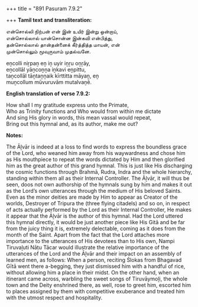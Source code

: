 +++
title = "891 Pasuram 7.9.2"

+++
**Tamil text and transliteration:**

என்சொல்லி நிற்பன் என் இன் உயிர் இன்று ஒன்றாய்,  
என்சொல்லால் யான்சொன்ன இன்கவி என்பித்து,  
தன்சொல்லால் தான்தன்னைக் கீர்த்தித்த மாயன், என்  
முன்சொல்லும் மூவுருவாம் முதல்வனே.

eṉcolli niṟpaṉ eṉ iṉ uyir iṉṟu oṉṟāy,  
eṉcollāl yāṉcoṉṉa iṉkavi eṉpittu,  
taṉcollāl tāṉtaṉṉaik kīrttitta māyaṉ, eṉ  
muṉcollum mūvuruvām mutalvaṉē.

**English translation of verse 7.9.2:**

How shall I my gratitude express unto the Primate,  
Who as Trinity functions and Who would from within me dictate  
And sing His glory in words, this mean vassal would repeat,  
Bring out this hymnal and, as its author, make me out?

**Notes:**

The Āḻvār is indeed at a loss to find words to express the boundless grace of the Lord, who weaned him away from his waywardness and chose him as His mouthpiece to repeat the words dictated by Him and then glorified him as the great author of this grand hymnal. This is just like His discharging the cosmic functions through Brahmā, Rudra, Indra and the whole hierarchy, standing within them all as their Internal Controller. The Āḻvār, it will thus be seen, doos not own authorship of the hymnals sung by him and makes it out as the Lord’s own utterances through the medium of His beloved Saints. Even as the minor deities are made by Him to appear as Creator of the worlds, Destroyer of Tripura the (three flying citadels) and so on, in respect of acts actually performed by the Lord as their Internal Controller, He makes it appear that the Āḻvār is the author of this hymnal. Had the Lord uttered this hymnal directly, it would be just another piece like His Gitā and be far from the juicy thing it is, extremely delectable, coming as it does from the month of the Saint. Apart from the fact that the Lord attaches more importance to the utterances of His devotees than to His own, Nampi Tiruvaḻuti Nāṭu Tācar would illustrate the relative importance of the utterances of the Lord and the Āḻvār and their impact on an assembly of learned men, as follows: When a person, reciting Ślokas from Bhagavad Gītā went there a-begging, they just dismissed him with a handful of rice, without allowing him a place in their midst. On the other hand, when an itinerant came across, warbling the sweet songs of Tiruvāymoḻi, the whole town and the Deity enshrined there, as well, rose to greet him, escorted him to places assigned by them with competitive exuberance and treated him with the utmost respect and hospitality.


